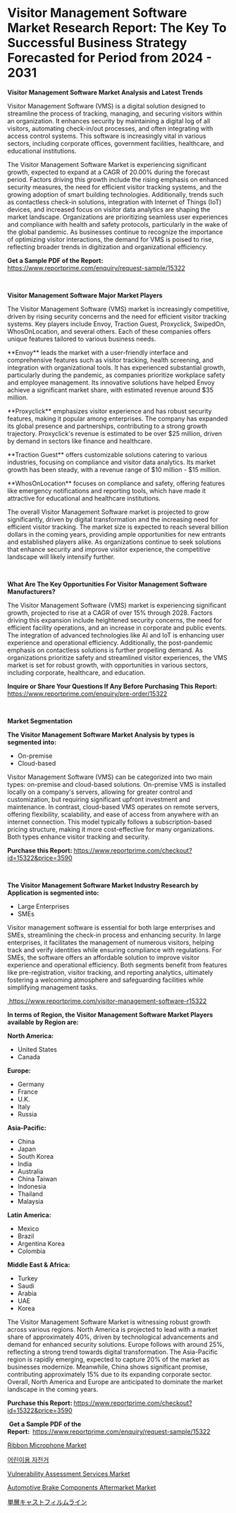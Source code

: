 <p><h1>Visitor Management Software Market Research Report: The Key To Successful Business Strategy Forecasted for Period from 2024 - 2031</h1></p><p><strong>Visitor Management Software Market Analysis and Latest Trends</strong></p>
<p><p>Visitor Management Software (VMS) is a digital solution designed to streamline the process of tracking, managing, and securing visitors within an organization. It enhances security by maintaining a digital log of all visitors, automating check-in/out processes, and often integrating with access control systems. This software is increasingly vital in various sectors, including corporate offices, government facilities, healthcare, and educational institutions.</p><p>The Visitor Management Software Market is experiencing significant growth, expected to expand at a CAGR of 20.00% during the forecast period. Factors driving this growth include the rising emphasis on enhanced security measures, the need for efficient visitor tracking systems, and the growing adoption of smart building technologies. Additionally, trends such as contactless check-in solutions, integration with Internet of Things (IoT) devices, and increased focus on visitor data analytics are shaping the market landscape. Organizations are prioritizing seamless user experiences and compliance with health and safety protocols, particularly in the wake of the global pandemic. As businesses continue to recognize the importance of optimizing visitor interactions, the demand for VMS is poised to rise, reflecting broader trends in digitization and organizational efficiency.</p></p>
<p><strong>Get a Sample PDF of the Report:&nbsp;</strong> <a href="https://www.reportprime.com/enquiry/request-sample/15322">https://www.reportprime.com/enquiry/request-sample/15322</a></p>
<p>&nbsp;</p>
<p><strong>Visitor Management Software Major Market Players</strong></p>
<p><p>The Visitor Management Software (VMS) market is increasingly competitive, driven by rising security concerns and the need for efficient visitor tracking systems. Key players include Envoy, Traction Guest, Proxyclick, SwipedOn, WhosOnLocation, and several others. Each of these companies offers unique features tailored to various business needs.</p><p>**Envoy** leads the market with a user-friendly interface and comprehensive features such as visitor tracking, health screening, and integration with organizational tools. It has experienced substantial growth, particularly during the pandemic, as companies prioritize workplace safety and employee management. Its innovative solutions have helped Envoy achieve a significant market share, with estimated revenue around $35 million.</p><p>**Proxyclick** emphasizes visitor experience and has robust security features, making it popular among enterprises. The company has expanded its global presence and partnerships, contributing to a strong growth trajectory. Proxyclick's revenue is estimated to be over $25 million, driven by demand in sectors like finance and healthcare.</p><p>**Traction Guest** offers customizable solutions catering to various industries, focusing on compliance and visitor data analytics. Its market growth has been steady, with a revenue range of $10 million - $15 million.</p><p>**WhosOnLocation** focuses on compliance and safety, offering features like emergency notifications and reporting tools, which have made it attractive for educational and healthcare institutions.</p><p>The overall Visitor Management Software market is projected to grow significantly, driven by digital transformation and the increasing need for efficient visitor tracking. The market size is expected to reach several billion dollars in the coming years, providing ample opportunities for new entrants and established players alike. As organizations continue to seek solutions that enhance security and improve visitor experience, the competitive landscape will likely intensify further.</p></p>
<p>&nbsp;</p>
<p><strong>What Are The Key Opportunities For Visitor Management Software Manufacturers?</strong></p>
<p><p>The Visitor Management Software (VMS) market is experiencing significant growth, projected to rise at a CAGR of over 15% through 2028. Factors driving this expansion include heightened security concerns, the need for efficient facility operations, and an increase in corporate and public events. The integration of advanced technologies like AI and IoT is enhancing user experience and operational efficiency. Additionally, the post-pandemic emphasis on contactless solutions is further propelling demand. As organizations prioritize safety and streamlined visitor experiences, the VMS market is set for robust growth, with opportunities in various sectors, including corporate, healthcare, and education.</p></p>
<p><strong>Inquire or Share Your Questions If Any Before Purchasing This Report:</strong> <a href="https://www.reportprime.com/enquiry/pre-order/15322">https://www.reportprime.com/enquiry/pre-order/15322</a></p>
<p>&nbsp;</p>
<p><strong>Market Segmentation</strong></p>
<p><strong>The Visitor Management Software Market Analysis by types is segmented into:</strong></p>
<p><ul><li>On-premise</li><li>Cloud-based</li></ul></p>
<p><p>Visitor Management Software (VMS) can be categorized into two main types: on-premise and cloud-based solutions. On-premise VMS is installed locally on a company's servers, allowing for greater control and customization, but requiring significant upfront investment and maintenance. In contrast, cloud-based VMS operates on remote servers, offering flexibility, scalability, and ease of access from anywhere with an internet connection. This model typically follows a subscription-based pricing structure, making it more cost-effective for many organizations. Both types enhance visitor tracking and security.</p></p>
<p><strong>Purchase this Report:&nbsp;</strong><a href="https://www.reportprime.com/checkout?id=15322&price=3590">https://www.reportprime.com/checkout?id=15322&price=3590</a></p>
<p>&nbsp;</p>
<p><strong>The Visitor Management Software Market Industry Research by Application is segmented into:</strong></p>
<p><ul><li>Large Enterprises</li><li>SMEs</li></ul></p>
<p><p>Visitor management software is essential for both large enterprises and SMEs, streamlining the check-in process and enhancing security. In large enterprises, it facilitates the management of numerous visitors, helping track and verify identities while ensuring compliance with regulations. For SMEs, the software offers an affordable solution to improve visitor experience and operational efficiency. Both segments benefit from features like pre-registration, visitor tracking, and reporting analytics, ultimately fostering a welcoming atmosphere and safeguarding facilities while simplifying management tasks.</p></p>
<p><a href="https://www.reportprime.com/visitor-management-software-r15322">&nbsp;https://www.reportprime.com/visitor-management-software-r15322</a></p>
<p><strong>In terms of Region, the Visitor Management Software Market Players available by Region are:</strong></p>
<p>
    <p> <strong> North America: </strong>
        <ul>
            <li>United States</li>
            <li>Canada</li>
        </ul>
        </p> 
    <p> <strong> Europe: </strong>
        <ul>
            <li>Germany</li>
            <li>France</li>
            <li>U.K.</li>
            <li>Italy</li>
            <li>Russia</li>
        </ul>
        </p> 
    <p> <strong> Asia-Pacific: </strong>
        <ul>
            <li>China</li>
            <li>Japan</li>
            <li>South Korea</li>
            <li>India</li>
            <li>Australia</li>
            <li>China Taiwan</li>
            <li>Indonesia</li>
            <li>Thailand</li>
            <li>Malaysia</li>
        </ul>
        </p> 
    <p> <strong> Latin America: </strong>
        <ul>
            <li>Mexico</li>
            <li>Brazil</li>
            <li>Argentina Korea</li>
            <li>Colombia</li>
        </ul>
        </p> 
    <p> <strong> Middle East & Africa: </strong>
        <ul>
            <li>Turkey</li>
            <li>Saudi</li>
            <li>Arabia</li>
            <li>UAE</li>
            <li>Korea</li>
        </ul>
    </p>
    </p>
<p><p>The Visitor Management Software Market is witnessing robust growth across various regions. North America is projected to lead with a market share of approximately 40%, driven by technological advancements and demand for enhanced security solutions. Europe follows with around 25%, reflecting a strong trend towards digital transformation. The Asia-Pacific region is rapidly emerging, expected to capture 20% of the market as businesses modernize. Meanwhile, China shows significant promise, contributing approximately 15% due to its expanding corporate sector. Overall, North America and Europe are anticipated to dominate the market landscape in the coming years.</p></p>
<p><strong>Purchase this Report: </strong><a href="https://www.reportprime.com/checkout?id=15322&price=3590">https://www.reportprime.com/checkout?id=15322&price=3590</a></p>
<p>&nbsp;<strong>Get a Sample PDF of the Report:&nbsp;&nbsp;</strong><a href="https://www.reportprime.com/enquiry/request-sample/15322">https://www.reportprime.com/enquiry/request-sample/15322</a></p>
<p><strong></strong></p>
<p><p><a href="https://www.linkedin.com/pulse/global-ribbon-microphone-market-focus-product-type-130db-1zzuf?trackingId=Msw1sYcESb2%2BBXKYS%2FBn7Q%3D%3D">Ribbon Microphone Market</a></p><p><a href="https://medium.com/@chungcameron76/%EC%84%B8%EA%B3%84-children-s-bicycle-market-%EC%9D%80-2024%EC%97%90%EC%84%9C-2031%EB%A1%9C-%EC%97%B0%ED%8F%89%EA%B7%A0-%EC%A6%9D%EA%B0%80%EC%9C%A8%EC%9D%84-%EB%B3%B4%EC%9D%BC-%EA%B2%83%EC%9C%BC%EB%A1%9C-%EC%98%88%EC%83%81%EB%90%A9%EB%8B%88%EB%8B%A4-571e5709d646">어린이용 자전거</a></p><p><a href="https://github.com/NancyAlvarado586/Market-Research-Report-List-1/blob/main/vulnerability-assessment-services-market.md">Vulnerability Assessment Services Market</a></p><p><a href="https://issuu.com/reportprime-2/docs/automotive-brake-components-afterma_ed58ae2ff4f8c3">Automotive Brake Components Aftermarket Market</a></p><p><a href="https://medium.com/@cleogerhold_78164/%E3%83%A2%E3%83%8E%E3%83%AC%E3%82%A4%E3%83%A4%E3%83%BC%E3%82%AD%E3%83%A3%E3%82%B9%E3%83%88%E3%83%95%E3%82%A3%E3%83%AB%E3%83%A0%E3%83%A9%E3%82%A4%E3%83%B3%E5%B8%82%E5%A0%B4-%E3%82%B0%E3%83%AD%E3%83%BC%E3%83%90%E3%83%AB%E5%B8%82%E5%A0%B4%E5%8B%95%E5%90%91%E3%81%A8%E5%B8%82%E5%A0%B4%E4%BA%88%E6%B8%AC-2024-2031-5c799bd539c4?postPublishedType=initial">単層キャストフィルムライン</a></p></p>